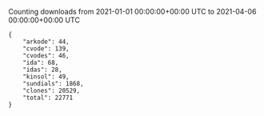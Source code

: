 
Counting downloads from 2021-01-01 00:00:00+00:00 UTC to 2021-04-06 00:00:00+00:00 UTC

```
{
    "arkode": 44,
    "cvode": 139,
    "cvodes": 46,
    "ida": 68,
    "idas": 28,
    "kinsol": 49,
    "sundials": 1868,
    "clones": 20529,
    "total": 22771
}
```
